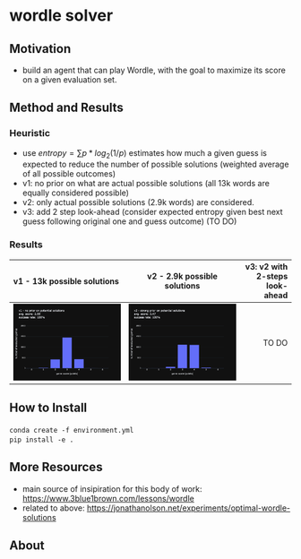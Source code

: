 # wordle solver
## Motivation
* build an agent that can play Wordle, with the goal to maximize its score on a given evaluation set.
## Method and Results

### Heuristic
* use $entropy=\sum p * log_2(1 / p)$ estimates how much a given guess is expected to reduce the number of possible solutions (weighted average of all possible outcomes)
* v1: no prior on what are actual possible solutions (all 13k words are equally considered possible)
* v2: only actual possible solutions (2.9k words) are considered.
* v3: add 2 step look-ahead (consider expected entropy given best next guess following original one and guess outcome) (TO DO)
### Results
| v1 - 13k possible solutions | v2 - 2.9k possible solutions | v3: v2 with 2-steps look-ahead |
|:---|:---:|---:|
| ![](images/eval_v1.png)| ![](images/eval_v2.png)| TO DO|

## How to Install
`conda create -f environment.yml`  
`pip install -e .`

## More Resources
* main source of insipiration for this body of work: https://www.3blue1brown.com/lessons/wordle
* related to above: https://jonathanolson.net/experiments/optimal-wordle-solutions 

## About

